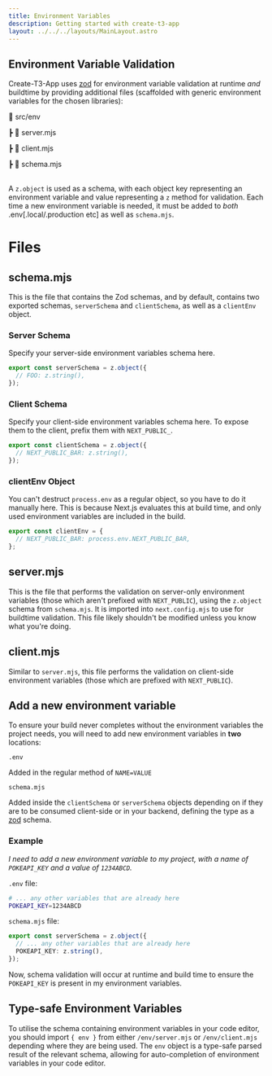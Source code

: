 ```yaml
---
title: Environment Variables
description: Getting started with create-t3-app
layout: ../../../layouts/MainLayout.astro
---
```


## Environment Variable Validation

Create-T3-App uses [zod](https://github.com/colinhacks/zod) for environment variable validation at runtime _and_ buildtime by providing additional files (scaffolded with generic environment variables for the chosen libraries):

📂 src/env

┣ 📜 server.mjs

┣ 📜 client.mjs

┣ 📜 schema.mjs
<br></br>

A `z.object` is used as a schema, with each object key representing an environment variable and value representing a `z` method for validation. Each time a new environment variable is needed, it must be added to _both_ .env[.local/.production etc] as well as `schema.mjs`.

# Files

## schema.mjs

This is the file that contains the Zod schemas, and by default, contains two exported schemas, `serverSchema` and `clientSchema`, as well as a `clientEnv` object.

### Server Schema

Specify your server-side environment variables schema here.

```typescript
export const serverSchema = z.object({
  // FOO: z.string(),
});
```

### Client Schema

Specify your client-side environment variables schema here.
To expose them to the client, prefix them with `NEXT_PUBLIC_`.

```typescript
export const clientSchema = z.object({
  // NEXT_PUBLIC_BAR: z.string(),
});
```

### clientEnv Object

You can't destruct `process.env` as a regular object, so you have to do
it manually here. This is because Next.js evaluates this at build time,
and only used environment variables are included in the build.

```typescript
export const clientEnv = {
  // NEXT_PUBLIC_BAR: process.env.NEXT_PUBLIC_BAR,
};
```

## server.mjs

This is the file that performs the validation on server-only environment variables (those which aren't prefixed with `NEXT_PUBLIC`), using the `z.object` schema from `schema.mjs`. It is imported into `next.config.mjs` to use for buildtime validation. This file likely shouldn't be modified unless you know what you're doing.

## client.mjs

Similar to `server.mjs`, this file performs the validation on client-side environment variables (those which are prefixed with `NEXT_PUBLIC`).

## Add a new environment variable

To ensure your build never completes without the environment variables the project needs, you will need to add new environment variables in **two** locations:

`.env`

Added in the regular method of `NAME=VALUE`

`schema.mjs`

Added inside the `clientSchema` or `serverSchema` objects depending on if they are to be consumed client-side or in your backend, defining the type as a [zod](https://github.com/colinhacks/zod) schema.

### Example

_I need to add a new environment variable to my project, with a name of `POKEAPI_KEY` and a value of `1234ABCD`._

`.env` file:

```bash
# ... any other variables that are already here
POKEAPI_KEY=1234ABCD
```

`schema.mjs` file:

```typescript
export const serverSchema = z.object({
  // ... any other variables that are already here
  POKEAPI_KEY: z.string(),
});
```

Now, schema validation will occur at runtime and build time to ensure the `POKEAPI_KEY` is present in my environment variables.

## Type-safe Environment Variables

To utilise the schema containing environment variables in your code editor, you should import `{ env }` from either `/env/server.mjs` or `/env/client.mjs` depending where they are being used. The `env` object is a type-safe parsed result of the relevant schema, allowing for auto-completion of environment variables in your code editor.
